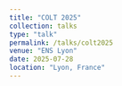```yaml
---
title: "COLT 2025"
collection: talks
type: "talk"
permalink: /talks/colt2025
venue: "ENS Lyon"
date: 2025-07-28
location: "Lyon, France"
---
```

